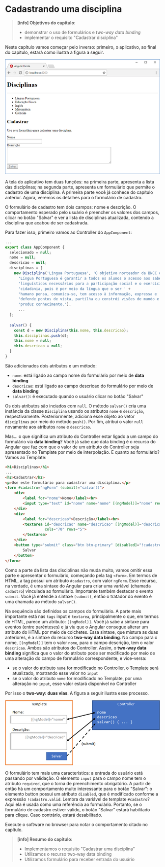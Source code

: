 # Cadastrando uma disciplina

> **\[info\] Objetivos do capítulo:**
>
> * demonstrar o uso de formulários e _two-way data binding_
> * implementar o requisito "Cadastrar disciplina"

Neste capítulo vamos começar pelo inverso: primeiro, o aplicativo, ao final do capítulo, estará como ilustra a figura a seguir.

![Tela do software apresentando a lista das disciplinas e o formulário de cadastro](/assets/software-cadastrando-disciplina-browser.png)

A tela do aplicativo tem duas funções: na primeira parte, apresenta a lista das disciplinas; na segunda parte, apresenta um formulário que permite o cadastro de uma disciplina. A primeira parte você já conhece do capítulo anterior. Agora, veremos os detalhes para o formulário de cadastro.

O formulário de cadastro tem dois campos: nome e descrição. O comportamento esperado pelo usuário é preencher os valores dos campos, clicar no botão "Salvar" e ver a lista de disciplinas atualizada, contendo a disciplina que acabou de ser cadastrada.

Para fazer isso, primeiro vamos ao Controller do `AppComponent`:

```typescript
...
export class AppComponent {
  selecionado = null;
  nome = null;
  descricao = null;
  disciplinas = [
    new Disciplina('Língua Portuguesa', 'O objetivo norteador da BNCC de ' +
      'Língua Portuguesa é garantir a todos os alunos o acesso aos saberes ' +
      'linguísticos necessários para a participação social e o exercício da ' +
      'cidadania, pois é por meio da língua que o ser ' +
      'humano pensa, comunica-se, tem acesso à informação, expressa e ' +
      'defende pontos de vista, partilha ou constrói visões de mundo e ' +
      'produz conhecimento.'),
      ...
  ];

  salvar() {
    const d = new Disciplina(this.nome, this.descricao);
    this.disciplinas.push(d);
    this.nome = null;
    this.descricao = null;
  }
}
```

São adicionados dois atributos e um método:

* `nome`: está ligado ao campo nome do formulário por meio de **data binding**
* `descricao`: está ligado ao campo descricao do formulário por meio de **data binding**
* `salvar()`: é executado quando o usuário clicar no botão "Salvar"

Os dois atributos são inciados com `null`. O método `salvar()` cria uma instância da classe `Disciplina` usando os atributos `nome` e `descrição`, respectivamente. Posteriormente, adiciona esse objeto ao vetor `disciplinas` por meio do método `push()`. Por fim, atribui o valor `null` novamente aos atributos `nome` e `descricao`.

Mas... o que significa um atributo do Controller estar ligado a um campo do formulário via **data binding**? Você já sabe que data binding é o recurso do Angular que faz com que o valor de um atributo do Controller seja apresentado no Template por meio de interpolação. E quanto ao formulário? Vamos ao Template:

```html
<h1>Disciplinas</h1>
...
<h2>Cadastrar</h2>
<p>Use este formulário para cadastrar uma disciplina.</p>
<form #cadastro="ngForm" (submit)="salvar()">
    <div>
        <label for="nome">Nome</label><br>
        <input type="text" id="nome" name="nome" [(ngModel)]="nome" required>
    </div>
    <div>
        <label for="descricao">Descrição</label><br>
        <textarea id="descricao" name="descricao" [(ngModel)]="descricao"
                  cols="70" rows="5">
        </textarea>
    </div>
    <button type="submit" class="btn btn-primary" [disabled]="!cadastro.valid">
        Salvar
    </button>
</form>
```

Como a parte da lista das disciplinas não muda muito, vamos omitir essa parte e apresentar o formulário, começando pela tag `<form>`. Em termos de HTML, a tag possui um atributo `#cadastro`, com valor `ngForm`. Esse recurso, na verdade, é uma sintaxe do Angular para criar uma variável \(chamada `cadastro`\) vinculada ao formulário. Importante também destacar o evento `submit`. Você já entende a sintaxe `(submit)`, então o tratador do evento é uma chamada ao método `salvar()`.

Na sequência são definidos os campos do formulário. A parte mais importante está nas `tags` input e `textarea`, principalmente o que, em termos de HTML, parece um atributo: `[(ngModel)]`. Você já sabe a sintaxe para eventos \(entre parênteses\) e já viu que o Angular consegue alterar um atributo do HTML por meio de colchetes. Essa sintaxe, que mistura as duas anteriores, é a sintaxe do recurso **two-way data binding**. No campo para o nome, `[(ngModel)]` tem o valor `nome`, para o campo descrição, tem o valor `descricao`. Ambos são atributos do Controller. Assim, o **two-way data binding** significa que o valor do atributo pode ser modificado por meio de uma alteração do campo de formulário correspondente, e vice-versa:

* se o valor do atributo `nome` for modificado no Controller, o Template será atualizado, mostrando esse valor no `input`
* se o valor do atributo `nome` for modificado no Template, por uma alteração no `input`, esse valor estará disponível no Controller

Por isso o **two-way: duas vias**. A figura a seguir ilustra esse processo.

![Ilustração do two-way data binding, ligando formulário e Controller](/assets/formularios-two-way-data-binding.png)

O formulário tem mais uma característica: a entrada do usuário está passando por validação. O elemento `input` para o campo nome tem o atributo `required`, que o torna de preenchimento obrigatório. A partir de então há um comportamento muito interessante para o botão "Salvar": o elemento button possui um atributo `disabled`, que é modificado conforme a expressão `!cadastro.valid`. Lembra da variável de template `#cadastro`? Aqui ela é usada como uma referência ao formulário. Portanto, se o formulário de cadastro estiver válido, o botão "Salvar" estará habilitado para clique. Caso contrário, estará desabilitado.

Execute o software no browser para notar o comportamento citado no capítulo.

> **\[info\] Resumo do capítulo:**
>
> * Implementamos o requisito "Cadastrar uma disciplina"
> * Utilizamos o recurso two-way data binding
> * Utilizamos formulário para receber entrada do usuário



